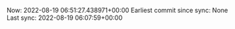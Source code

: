 Now: 2022-08-19 06:51:27.438971+00:00 Earliest commit since sync: None Last sync: 2022-08-19 06:07:59+00:00
